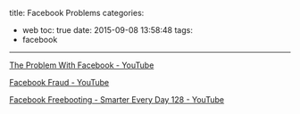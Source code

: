 title: Facebook Problems
categories:
  - web
toc: true
date: 2015-09-08 13:58:48
tags:
- facebook
---

[The Problem With Facebook - YouTube](https://www.youtube.com/watch?v=l9ZqXlHl65g)

[Facebook Fraud - YouTube](https://www.youtube.com/watch?v=oVfHeWTKjag)

[Facebook Freebooting - Smarter Every Day 128 - YouTube](https://www.youtube.com/watch?v=L6A1Lt0kvMA)
